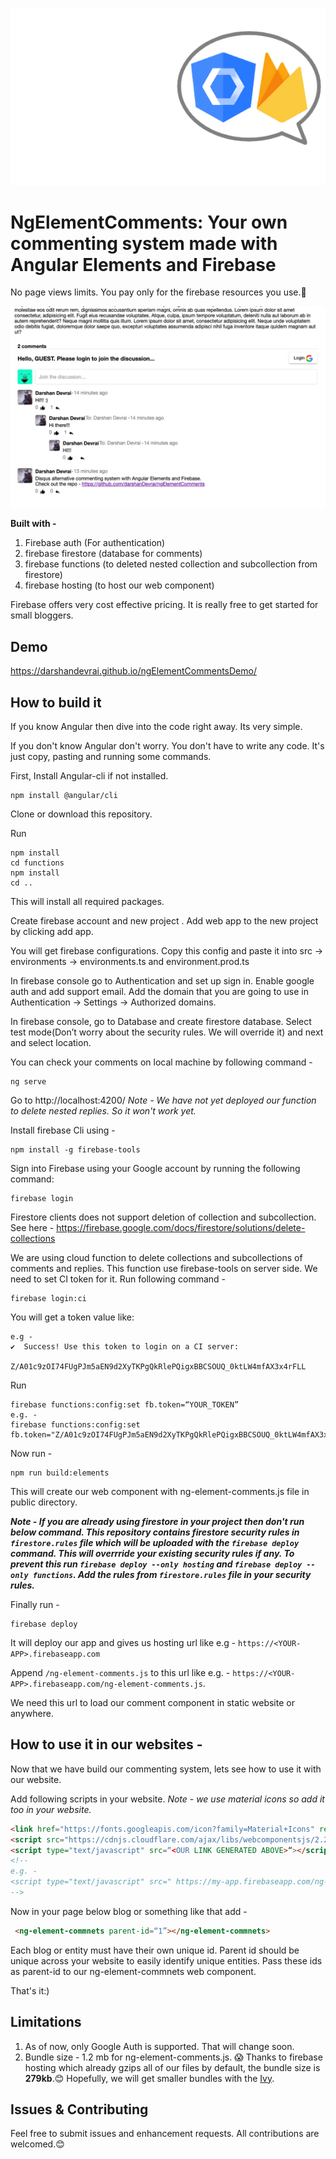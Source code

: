 ![](images/ngElementsComments.png)
# NgElementComments:  Your own commenting system made with Angular Elements and Firebase

No page views limits. You pay only for the firebase resources you use.🤩

![](images/ngElementCommentsDemo.png)

**Built with -**
1. Firebase auth (For authentication)
2. firebase firestore (database for comments)
3. firebase functions (to deleted nested collection and subcollection from firestore)
4. firebase hosting (to host our web component)

Firebase offers very cost effective pricing. It is really free to get started for small bloggers.

## Demo 
https://darshandevrai.github.io/ngElementCommentsDemo/

## How to build it 
If you know Angular then dive into the code right away. Its very simple.

If you don't know Angular don't worry. You don't have to write any code. It's just copy, pasting and running some commands.

First, Install Angular-cli if not installed.
```
npm install @angular/cli
```
Clone or download this repository.

Run 
```
npm install
cd functions 
npm install
cd ..
```
This will install all required packages.

Create firebase account and new project . Add web app to the new project by clicking add app. 

You will get firebase configurations. Copy this config and paste it into src -> environments -> environments.ts and environment.prod.ts

In firebase console go to Authentication and set up sign in. Enable google auth and add support email. Add the domain that you are going to use in Authentication -> Settings -> Authorized domains.

In firebase console, go to Database and create firestore database. Select test mode(Don’t worry about the security rules. We will override it) and next and select location. 

You can check your comments on local machine by following command - 
```
ng serve
```
Go to http://localhost:4200/ 
*Note - We have not yet deployed our function to delete nested replies. So it won't work yet.*

Install firebase Cli using - 
```
npm install -g firebase-tools
```

Sign into Firebase using your Google account by running the following command:
```
firebase login
```
Firestore clients does not support deletion of collection and subcollection. See here - https://firebase.google.com/docs/firestore/solutions/delete-collections

We are using cloud function to delete collections and subcollections of comments and replies. This function use firebase-tools on server side. We need to set CI token for it. Run following command - 
 ```
 firebase login:ci
 ```
You will get a token value like:
```
e.g - 
✔  Success! Use this token to login on a CI server:

Z/A01c9zOI74FUgPJm5aEN9d2XyTKPgQkRlePQigxBBCSOUQ_0ktLW4mfAX3x4rFLL
```
Run 
```
firebase functions:config:set fb.token=“YOUR_TOKEN”
e.g. - 
firebase functions:config:set fb.token="Z/A01c9zOI74FUgPJm5aEN9d2XyTKPgQkRlePQigxBBCSOUQ_0ktLW4mfAX3x4rFLL"
```

Now run - 
```
npm run build:elements
```
This will create our web component with ng-element-comments.js file in public directory. 

***Note - If you are already using firestore in your project then don't run below command. This repository contains firestore security rules in `firestore.rules` file which will be uploaded with the `firebase deploy` command. This will overrride your existing security rules if any. To prevent this run `firebase deploy --only hosting` and `firebase deploy --only functions`. Add the rules from `firestore.rules` file in your security rules.***

Finally run - 
```
firebase deploy
```
It will deploy our app and gives us hosting url like e.g - `https://<YOUR-APP>.firebaseapp.com`

Append `/ng-element-comments.js` to this url like e.g.  - 
  `https://<YOUR-APP>.firebaseapp.com/ng-element-comments.js`.

We need this url to load our comment component in static website or anywhere. 

## How to use it in our websites - 
Now that we have build our commenting system, lets see how to use it with our website.

Add following scripts in your website. 
*Note - we use material icons so add it too in your website.*

```html
<link href="https://fonts.googleapis.com/icon?family=Material+Icons" rel="stylesheet">
<script src="https://cdnjs.cloudflare.com/ajax/libs/webcomponentsjs/2.2.10/custom-elements-es5-adapter.js"></script>
<script type="text/javascript" src=“<OUR LINK GENERATED ABOVE>“></script>
<!--
e.g. - 
<script type="text/javascript" src=" https://my-app.firebaseapp.com/ng-element-comments.js "></script> 
-->
```
Now in your page below blog or something like that add -

```html
 <ng-element-commnets parent-id=“1”></ng-element-commnets>
```
Each blog or entity must have their own unique id. Parent id should be unique across your website to easily identify unique entities. Pass these ids as parent-id to our ng-element-commnets web component. 

That's it:)

## Limitations 
1. As of now, only Google Auth is supported. That will change soon.
2. Bundle size - 1.2 mb for ng-element-comments.js. 😱 Thanks to firebase hosting which already gzips all of our files by default, the bundle size is **279kb**.😊 Hopefully, we will get smaller bundles with the [Ivy](https://blog.angular.io/a-plan-for-version-8-0-and-ivy-b3318dfc19f7). 

## Issues & Contributing
Feel free to submit issues and enhancement requests. All contributions are welcomed.😊















